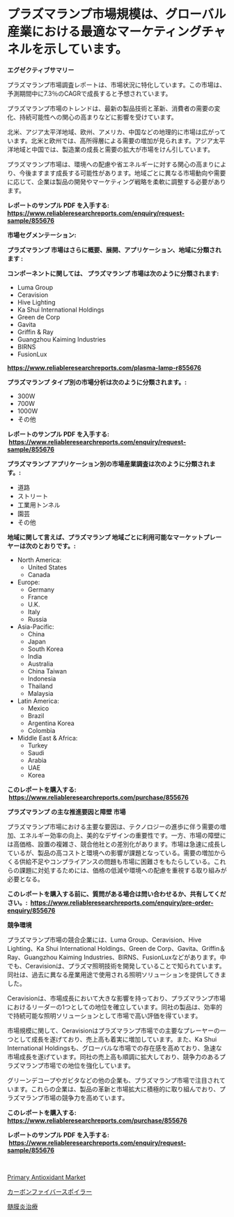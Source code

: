 <p><h1>プラズマランプ市場規模は、グローバル産業における最適なマーケティングチャネルを示しています。</h1></p><p><strong>エグゼクティブサマリー</strong></p>
<p><p>プラズマランプ市場調査レポートは、市場状況に特化しています。この市場は、予測期間中に7.3％のCAGRで成長すると予想されています。</p><p>プラズマランプ市場のトレンドは、最新の製品技術と革新、消費者の需要の変化、持続可能性への関心の高まりなどに影響を受けています。</p><p>北米、アジア太平洋地域、欧州、アメリカ、中国などの地理的に市場は広がっています。北米と欧州では、高所得層による需要の増加が見られます。アジア太平洋地域と中国では、製造業の成長と需要の拡大が市場をけん引しています。</p><p>プラズマランプ市場は、環境への配慮や省エネルギーに対する関心の高まりにより、今後ますます成長する可能性があります。地域ごとに異なる市場動向や需要に応じて、企業は製品の開発やマーケティング戦略を柔軟に調整する必要があります。</p></p>
<p><strong>レポートのサンプル PDF を入手する: <a href="https://www.reliableresearchreports.com/enquiry/request-sample/855676">https://www.reliableresearchreports.com/enquiry/request-sample/855676</a></strong></p>
<p><strong>市場セグメンテーション:</strong></p>
<p><strong> プラズマランプ 市場はさらに概要、展開、アプリケーション、地域に分類されます :</strong></p>
<p><strong>コンポーネントに関しては、 プラズマランプ 市場は次のように分類されます: &nbsp;</strong></p>
<p><ul><li>Luma Group</li><li>Ceravision</li><li>Hive Lighting</li><li>Ka Shui International Holdings</li><li>Green de Corp</li><li>Gavita</li><li>Griffin & Ray</li><li>Guangzhou Kaiming Industries</li><li>BIRNS</li><li>FusionLux</li></ul></p>
<p><strong><a href="https://www.reliableresearchreports.com/plasma-lamp-r855676">https://www.reliableresearchreports.com/plasma-lamp-r855676</a></strong></p>
<p><strong> プラズマランプ タイプ別の市場分析は次のように分類されます。:</strong></p>
<p><ul><li>300W</li><li>700W</li><li>1000W</li><li>その他</li></ul></p>
<p><strong>レポートのサンプル PDF を入手する: &nbsp;<a href="https://www.reliableresearchreports.com/enquiry/request-sample/855676">https://www.reliableresearchreports.com/enquiry/request-sample/855676</a></strong></p>
<p><strong> プラズマランプ アプリケーション別の市場産業調査は次のように分類されます。:</strong></p>
<p><ul><li>道路</li><li>ストリート</li><li>工業用トンネル</li><li>園芸</li><li>その他</li></ul></p>
<p><strong>地域に関して言えば、プラズマランプ 地域ごとに利用可能なマーケットプレーヤーは次のとおりです。:</strong></p>
<p><ul>
    <li>
        North America:
        <ul>
            <li>United States</li>
            <li>Canada</li>
        </ul>
    </li>
    <li>
        Europe:
        <ul>
            <li>Germany</li>
            <li>France</li>
            <li>U.K.</li>
            <li>Italy</li>
            <li>Russia</li>
        </ul>
    </li>
    <li>
        Asia-Pacific:
        <ul>
            <li>China</li>
            <li>Japan</li>
            <li>South Korea</li>
            <li>India</li>
            <li>Australia</li>
            <li>China Taiwan</li>
            <li>Indonesia</li>
            <li>Thailand</li>
            <li>Malaysia</li>
        </ul>
    </li>
    <li>
        Latin America:
        <ul>
            <li>Mexico</li>
            <li>Brazil</li>
            <li>Argentina Korea</li>
            <li>Colombia</li>
        </ul>
    </li>
    <li>
        Middle East & Africa:
        <ul>
            <li>Turkey</li>
            <li>Saudi</li>
            <li>Arabia</li>
            <li>UAE</li>
            <li>Korea</li>
        </ul>
    </li>
    </ul></p>
<p><strong>このレポートを購入する: &nbsp;<a href="https://www.reliableresearchreports.com/purchase/855676">https://www.reliableresearchreports.com/purchase/855676</a></strong></p>
<p><strong>プラズマランプ の主な推進要因と障壁 市場</strong></p>
<p><p>プラズマランプ市場における主要な要因は、テクノロジーの進歩に伴う需要の増加、エネルギー効率の向上、美的なデザインの重要性です。一方、市場の障壁には高価格、設置の複雑さ、競合他社との差別化があります。市場は急速に成長しているが、製品の高コストと環境への影響が課題となっている。需要の増加からくる供給不足やコンプライアンスの問題も市場に困難さをもたらしている。これらの課題に対処するためには、価格の低減や環境への配慮を重視する取り組みが必要となる。</p></p>
<p><strong>このレポートを購入する前に、質問がある場合は問い合わせるか、共有してください。:&nbsp; <a href="https://www.reliableresearchreports.com/enquiry/pre-order-enquiry/855676">https://www.reliableresearchreports.com/enquiry/pre-order-enquiry/855676</a></strong></p>
<p><strong>競争環境</strong></p>
<p><p>プラズマランプ市場の競合企業には、Luma Group、Ceravision、Hive Lighting、Ka Shui International Holdings、Green de Corp、Gavita、Griffin＆Ray、Guangzhou Kaiming Industries、BIRNS、FusionLuxなどがあります。中でも、Ceravisionは、プラズマ照明技術を開発していることで知られています。同社は、過去に異なる産業用途で使用される照明ソリューションを提供してきました。</p><p>Ceravisionは、市場成長において大きな影響を持っており、プラズマランプ市場におけるリーダーの1つとしての地位を確立しています。同社の製品は、効率的で持続可能な照明ソリューションとして市場で高い評価を得ています。</p><p>市場規模に関して、Ceravisionはプラズマランプ市場での主要なプレーヤーの一つとして成長を遂げており、売上高も着実に増加しています。また、Ka Shui International Holdingsも、グローバルな市場での存在感を高めており、急速な市場成長を遂げています。同社の売上高も順調に拡大しており、競争力のあるプラズマランプ市場での地位を強化しています。</p><p>グリーンデコープやガビタなどの他の企業も、プラズマランプ市場で注目されています。これらの企業は、製品の革新と市場拡大に積極的に取り組んでおり、プラズマランプ市場の競争力を高めています。</p></p>
<p><strong>このレポートを購入する: &nbsp; <a href="https://www.reliableresearchreports.com/purchase/855676">https://www.reliableresearchreports.com/purchase/855676</a></strong></p>
<p><strong>レポートのサンプル PDF を入手する: &nbsp;<a href="https://www.reliableresearchreports.com/enquiry/request-sample/855676">https://www.reliableresearchreports.com/enquiry/request-sample/855676</a></strong><strong></strong></p>
<p>&nbsp;</p>
<p><p><a href="https://acidic-farm-354.notion.site/Primary-Antioxidant-Market-Research-Report-Provides-Critical-Insights-that-can-help-Shape-Business-D-b0e0b0bbfae84c0a809a58b3b190673e">Primary Antioxidant Market</a></p><p><a href="https://medium.com/@jackieshlerin98056/%E3%82%AB%E3%83%BC%E3%83%9C%E3%83%B3%E3%83%95%E3%82%A1%E3%82%A4%E3%83%90%E3%83%BC%E3%82%B9%E3%83%9D%E3%82%A4%E3%83%A9%E3%83%BC%E5%B8%82%E5%A0%B4%E8%AA%BF%E6%9F%BB%E3%83%AC%E3%83%9D%E3%83%BC%E3%83%88-%E3%81%9D%E3%81%AE%E6%AD%B4%E5%8F%B2%E3%81%8A%E3%82%88%E3%81%B32024%E5%B9%B4%E3%81%8B%E3%82%892031%E5%B9%B4%E3%81%AE%E4%BA%88%E6%B8%AC-66c24485aa61">カーボンファイバースポイラー</a></p><p><a href="https://medium.com/@elenorkiehn/%E9%AB%84%E8%86%9C%E7%82%8E%E3%81%AE%E6%B2%BB%E7%99%82%E5%B8%82%E5%A0%B4%E3%81%AB%E9%96%A2%E3%81%99%E3%82%8B%E8%AA%BF%E6%9F%BB%E3%83%AC%E3%83%9D%E3%83%BC%E3%83%88-%E3%81%9D%E3%81%AE%E9%81%8E%E5%8E%BB%E3%81%AE%E6%8E%A8%E7%A7%BB%E3%81%A82031%E5%B9%B4%E3%81%BE%E3%81%A7%E3%81%AE%E4%BA%88%E6%B8%AC-e4c5a12b8f37">髄膜炎治療</a></p></p>
